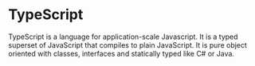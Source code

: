 # TypeScript

TypeScript is a language for application-scale Javascript.
It is a typed superset of JavaScript that compiles to plain JavaScript.
It is pure object oriented with classes, interfaces and statically typed like C# or Java.

